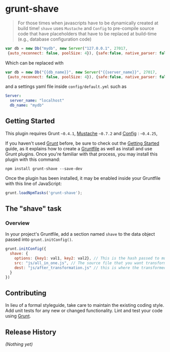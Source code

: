 # grunt-shave

> For those times when javascripts have to be dynamically created at build time!
> `shave` uses `Mustache` and `Config` to pre-compile source code that have
> placeholders that have to be replaced at build-time (e.g., database configuration code)

```js
var db = new Db("mydb", new Server("127.0.0.1", 27017,
 {auto_reconnect: false, poolSize: 4}), {safe:false, native_parser: false});
```

Which can be replaced with

```js
var db = new Db("{{db_name}}", new Server("{{server_name}}", 27017,
 {auto_reconnect: false, poolSize: 4}), {safe:false, native_parser: false});
```
and a settings yaml file inside `config/default.yml` such as

```yaml
Server:
  server_name: "localhost"
  db_name: "mydb"
```

## Getting Started
This plugin requires Grunt `~0.4.1`, [Mustache](https://github.com/janl/mustache.js) `~0.7.2` and [Config](https://github.com/lorenwest/node-config) : `~0.4.25`,

If you haven't used [Grunt](http://gruntjs.com/) before, be sure to check out the [Getting Started](http://gruntjs.com/getting-started) guide, as it explains how to create a [Gruntfile](http://gruntjs.com/sample-gruntfile) as well as install and use Grunt plugins. Once you're familiar with that process, you may install this plugin with this command:

```shell
npm install grunt-shave --save-dev
```

Once the plugin has been installed, it may be enabled inside your Gruntfile with this line of JavaScript:

```js
grunt.loadNpmTasks('grunt-shave');
```

## The "shave" task

### Overview
In your project's Gruntfile, add a section named `shave` to the data object passed into `grunt.initConfig()`.

```js
grunt.initConfig({
  shave: {
    options: {key1: val1, key2: val2}, // This is the hash passed to mustache for replacements (key1 will be replaced by val1 etc.)
    src: "js/all_in_one.js", // The source file that you want transformed (after replacing placeholders)
    dest: "js/after_transformation.js" // this is where the transformed file (after placeholders are replaced) will be placed.
  }
})
```

## Contributing
In lieu of a formal styleguide, take care to maintain the existing coding style. Add unit tests for any new or changed functionality. Lint and test your code using [Grunt](http://gruntjs.com/).

## Release History
_(Nothing yet)_
